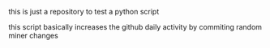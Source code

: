 this is just a repository to test a python script

this script basically increases the github daily activity by commiting random miner changes

